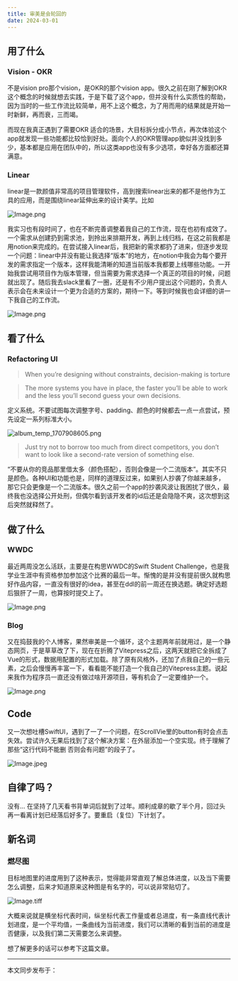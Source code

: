 ```yaml
---
title: 审美是会轮回的
date: 2024-03-01
---
```


## 用了什么

### Vision - OKR

不是vision pro那个vision，是OKR的那个vision app。很久之前在刚了解到OKR这个概念的时候就想去实践，于是下载了这个app，但并没有什么实质性的帮助，因为当时的一些工作流比较简单，用不上这个概念，为了用而用的结果就是开始一时新鲜，再而衰，三而竭。

而现在我真正遇到了需要OKR 适合的场景，大目标拆分成小节点，再次体验这个app就发现一些功能都比较恰到好处。面向个人的OKR管理app貌似并没找到多少，基本都是应用在团队中的，所以这类app也没有多少选项，幸好各方面都还算满意。

### Linear

linear是一款颜值非常高的项目管理软件，高到搜索linear出来的都不是他作为工具的应用，而是围绕linear延伸出来的设计美学。比如

[]()

<LinkCard 
    title="什么是 Linear 设计风格？" 
    url="https://sspai.com/post/79347" 
    icon="sspai"/>

![Image.png](https://res.craft.do/user/full/607ecf6e-fd93-2806-ae5a-0795102d7883/doc/4D21B15B-2250-494B-8AB3-84C1873EFF5F/59FDCBC4-8781-4530-A1C3-A4CF52B32055_2/oOnw1Lm2LHok8l8zjD45dRkY6y0AnxSQS995mCiXaKcz/Image.png)

我实习也有段时间了，也在不断完善调整着我自己的工作流，现在也初有成效了。一个需求从创建扔到需求池，到拎出来排期开发，再到上线归档，在这之前我都是用notion来完成的。在尝试接入linear后，我把新的需求都扔了进来，但逐步发现一个问题：linear中并没有能让我选择“版本”的地方，在notion中我会为每个要开发的需求指定一个版本，这样我能清晰的知道当前版本我都要上线哪些功能。一开始我尝试用项目作为版本管理，但当需要为需求选择一个真正的项目的时候，问题就出现了。随后我去slack里看了一圈，还是有不少用户提出这个问题的，负责人表示会在未来设计一个更为合适的方案的，期待一下。等到时候我也会详细的讲一下我自己的工作流。

![Image.png](https://res.craft.do/user/full/607ecf6e-fd93-2806-ae5a-0795102d7883/doc/4D21B15B-2250-494B-8AB3-84C1873EFF5F/81281F18-CAF3-42D9-83B0-5605D4860CB5_2/kzFE8DY6lzny9qIE7SuDVppLCZEbbn8WEAjxixmZCy0z/Image.png)

## 看了什么

### Refactoring UI

> When you’re designing without constraints, decision-making is torture

> The more systems you have in place, the faster you’ll be able to work and the less you’ll second guess your own decisions.

定义系统。不要试图每次调整字号、padding、颜色的时候都去一点一点尝试，预先设定一系列标准大小。

![album_temp_1707908605.png](https://res.craft.do/user/full/607ecf6e-fd93-2806-ae5a-0795102d7883/doc/4D21B15B-2250-494B-8AB3-84C1873EFF5F/E9397839-429F-475F-A4F7-F8FB32D96062_2/d7ubfZshoeAgC3VVDTnHxU0p8rOBw0rn6NY0AqykrW4z/album_temp_1707908605.png)

> Just try not to borrow too much from direct competitors, you don’t want to look like a second-rate version of something else.

“不要从你的竞品那里借太多（颜色搭配），否则会像是一个二流版本”。其实不只是颜色。各种UI和功能也是，同样的道理反过来，如果别人抄袭了你越来越多，那它只会更像是一个二流版本。很久之前一个app的抄袭风波让我困扰了很久，最终我也没选择公开处刑，但偶尔看到该开发者的id后还是会隐隐不爽，这次想到这后突然就释然了。

## 做了什么

### WWDC

最近两周没怎么活跃，主要是在构思WWDC的Swift Student Challenge，也是我学业生涯中有资格参加参加这个比赛的最后一年。惭愧的是并没有提前很久就构思好作品内容，一直没有很好的idea，甚至在ddl的前一周还在换选题。确定好选题后狠肝了一周，也算按时提交上了。

![Image.png](https://res.craft.do/user/full/607ecf6e-fd93-2806-ae5a-0795102d7883/doc/4D21B15B-2250-494B-8AB3-84C1873EFF5F/0A921A60-A0EE-493B-85A6-C902113D4F04_2/nC9ycZiEQLoDIHIxqJvNfI0wutJ04THPf00ATzfrUsgz/Image.png)

### Blog

又在捣鼓我的个人博客，果然审美是一个循环，这个主题两年前就用过，是一个静态网页，于是草草改了下，现在在折腾了Vitepress之后，这两天就把它全拆成了Vue的形式，数据用配置的形式加载。除了原有风格外，还加了点我自己的一些元素，之后会慢慢再丰富一下，看看能不能打造一个我自己的Vitepress主题。说起来我作为程序员一直还没有做过啥开源项目，等有机会了一定要维护一个。

![Image.png](https://res.craft.do/user/full/607ecf6e-fd93-2806-ae5a-0795102d7883/doc/4D21B15B-2250-494B-8AB3-84C1873EFF5F/7191F6FA-3995-47F0-9252-52B3E1D75B18_2/txOPhw7O3DOTmLzAFyLjJvBFVC3qoxtiG3P1kgJZXaMz/Image.png)

## Code

又一次想吐槽SwiftUI，遇到了一了一个问题，在ScrollVie里的button有时会点击失效。尝试许久无果后找到了这个解决方案：在外层添加一个空实现。终于理解了那些“这行代码不能删 否则会有问题”的段子了。

![Image.jpeg](https://res.craft.do/user/full/607ecf6e-fd93-2806-ae5a-0795102d7883/doc/4D21B15B-2250-494B-8AB3-84C1873EFF5F/CDFA7B0D-3D67-4E35-97D1-E03C97FA7C72_2/ZQQo6rzqBgcXG8A1Q4iEveCENU8FhexYMbvNbDpDZO0z/Image.jpeg)

## 自律了吗？

没有... 在坚持了几天看书背单词后就到了过年。顺利成章的歇了半个月，回过头再一看离计划已经落后好多了。要重启（复位）下计划了。

## 新名词

### 燃尽图

目标地图里的进度用到了这种表示，觉得能非常直观了解总体进度，以及当下需要怎么调整，后来才知道原来这种图是有名字的，可以说非常贴切了。

![Image.tiff](https://res.craft.do/user/full/607ecf6e-fd93-2806-ae5a-0795102d7883/doc/4D21B15B-2250-494B-8AB3-84C1873EFF5F/43D78EEE-5D42-483D-8089-DB15C7AE625C_2/3bQ11pVfXe8ap7J56mBAmQb5VOtQ4mkGba1pS3sIzu0z/Image.tiff)

大概来说就是横坐标代表时间，纵坐标代表工作量或者总进度，有一条直线代表计划进度，是一个平均值，一条曲线为当前进度，我们可以清晰的看到当前的进度是否健康，以及我们第二天需要怎么来调整。

想了解更多的话可以参考下这篇文章。




<LinkCard 
    title="燃尽图是什么？" 
    url="https://www.zhihu.com/question/19764330" 
    icon="zhihu"/>

---

本文同步发布于：
<LinkCard title="M2W4｜果然审美是会轮回的" 
url="https://mp.weixin.qq.com/s?__biz=Mzk0NjQ5NTMyNg==&mid=2247484019&idx=1&sn=906aef56ecb116f4329bb3a308b57482&chksm=c3040842f47381547437f2bed80bea8c3a5fb55e02aaba143377de5100a9e85fa0544eda39fb&scene=178&cur_album_id=3319806656054198273#rd" 
icon="gzh"/>